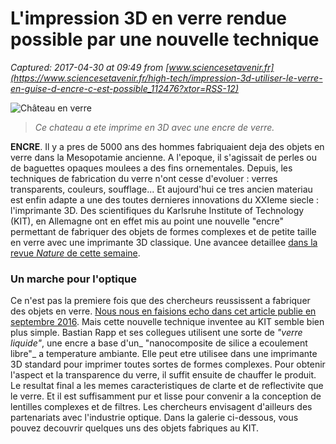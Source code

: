 # L'impression 3D en verre rendue possible par une nouvelle technique

_Captured: 2017-04-30 at 09:49 from [www.sciencesetavenir.fr](https://www.sciencesetavenir.fr/high-tech/impression-3d-utiliser-le-verre-en-guise-d-encre-c-est-possible_112476?xtor=RSS-12)_

![Château en verre](https://www.sciencesetavenir.fr/assets/img/2017/04/26/cover-r4x3w1000-5900b494e3fbc-3dprintedcastle-gate.png)

> _Ce chateau a ete imprime en 3D avec une encre de verre._

**ENCRE**. Il y a pres de 5000 ans des hommes fabriquaient deja des objets en verre dans la Mesopotamie ancienne. A l'epoque, il s'agissait de perles ou de baguettes opaques moulees a des fins ornementales. Depuis, les techniques de fabrication du verre n'ont cesse d'evoluer : verres transparents, couleurs, soufflage... Et aujourd'hui ce tres ancien materiau est enfin adapte a une des toutes dernieres innovations du XXIeme siecle : l'imprimante 3D. Des scientifiques du Karlsruhe Institute of Technology (KIT), en Allemagne ont en effet mis au point une nouvelle "encre" permettant de fabriquer des objets de formes complexes et de petite taille en verre avec une imprimante 3D classique. Une avancee detaillee [dans la revue _Nature_ de cette semaine](http://nature.com/articles/doi:10.1038/nature22061).

### Un marche pour l'optique

Ce n'est pas la premiere fois que des chercheurs reussissent a fabriquer des objets en verre. [Nous nous en faisions echo dans cet article publie en septembre 2016](https://www.sciencesetavenir.fr/high-tech/imprimante-3d/des-objets-en-verre-grace-a-une-imprimante-3d_92703). Mais cette nouvelle technique inventee au KIT semble bien plus simple. Bastian Rapp et ses collegues utilisent une sorte de _"verre liquide"_, une encre a base d'un_ "nanocomposite de silice a ecoulement libre"_ a temperature ambiante. Elle peut etre utilisee dans une imprimante 3D standard pour imprimer toutes sortes de formes complexes. Pour obtenir l'aspect et la transparence du verre, il suffit ensuite de chauffer le produit. Le resultat final a les memes caracteristiques de clarte et de reflectivite que le verre. Et il est suffisamment pur et lisse pour convenir a la conception de lentilles complexes et de filtres. Les chercheurs envisagent d'ailleurs des partenariats avec l'industrie optique. Dans la galerie ci-dessous, vous pouvez decouvrir quelques uns des objets fabriques au KIT.
